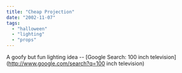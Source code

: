 ```yaml
---
title: "Cheap Projection"
date: "2002-11-07"
tags: 
  - "halloween"
  - "lighting"
  - "props"
---
```


A goofy but fun lighting idea -- [Google Search: 100 inch television](http://www.google.com/search?q=100 inch television)
